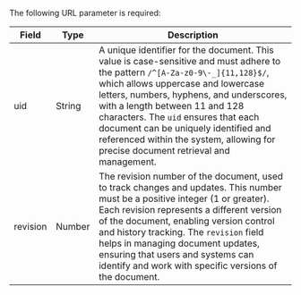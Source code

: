 The following URL parameter is required:

| Field      | Type   | Description                                                                                           |
|------------|--------|-------------------------------------------------------------------------------------------------------|
| uid        | String | A unique identifier for the document. This value is case-sensitive and must adhere to the pattern `/^[A-Za-z0-9\-_]{11,128}$/`, which allows uppercase and lowercase letters, numbers, hyphens, and underscores, with a length between 11 and 128 characters. The `uid` ensures that each document can be uniquely identified and referenced within the system, allowing for precise document retrieval and management. |
| revision   | Number | The revision number of the document, used to track changes and updates. This number must be a positive integer (1 or greater). Each revision represents a different version of the document, enabling version control and history tracking. The `revision` field helps in managing document updates, ensuring that users and systems can identify and work with specific versions of the document. |
